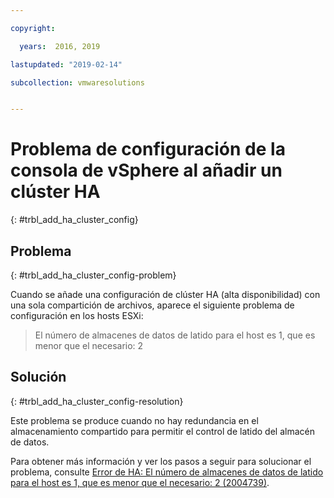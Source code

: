 ```yaml
---

copyright:

  years:  2016, 2019

lastupdated: "2019-02-14"

subcollection: vmwaresolutions


---
```


# Problema de configuración de la consola de vSphere al añadir un clúster HA
{: #trbl_add_ha_cluster_config}

## Problema
{: #trbl_add_ha_cluster_config-problem}

Cuando se añade una configuración de clúster HA (alta disponibilidad) con una sola compartición de archivos, aparece el siguiente problema de configuración en los hosts ESXi:

> El número de almacenes de datos de latido para el host es 1, que es menor que el necesario: 2

## Solución
{: #trbl_add_ha_cluster_config-resolution}

Este problema se produce cuando no hay redundancia en el almacenamiento compartido para permitir el control de latido del almacén de datos.

Para obtener más información y ver los pasos a seguir para solucionar el problema, consulte [Error de HA: El número de almacenes de datos de latido para el host es 1, que es menor que el necesario: 2 (2004739)](https://kb.vmware.com/selfservice/microsites/search.do?language=en_US&cmd=displayKC&externalId=2004739).
